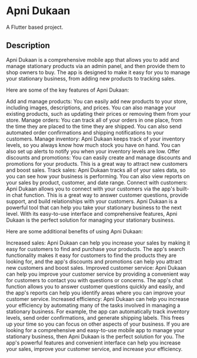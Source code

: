 # Apni Dukaan

A Flutter based project.

## Description

Apni Dukaan is a comprehensive mobile app that allows you to add and manage stationary products via an admin panel, and then provide them to shop owners to buy. The app is designed to make it easy for you to manage your stationary business, from adding new products to tracking sales.

Here are some of the key features of Apni Dukaan:

Add and manage products: You can easily add new products to your store, including images, descriptions, and prices. You can also manage your existing products, such as updating their prices or removing them from your store.
Manage orders: You can track all of your orders in one place, from the time they are placed to the time they are shipped. You can also send automated order confirmations and shipping notifications to your customers.
Manage inventory: Apni Dukaan keeps track of your inventory levels, so you always know how much stock you have on hand. You can also set up alerts to notify you when your inventory levels are low.
Offer discounts and promotions: You can easily create and manage discounts and promotions for your products. This is a great way to attract new customers and boost sales.
Track sales: Apni Dukaan tracks all of your sales data, so you can see how your business is performing. You can also view reports on your sales by product, customer, and date range.
Connect with customers: Apni Dukaan allows you to connect with your customers via the app's built-in chat function. This is a great way to answer customer questions, provide support, and build relationships with your customers.
Apni Dukaan is a powerful tool that can help you take your stationary business to the next level. With its easy-to-use interface and comprehensive features, Apni Dukaan is the perfect solution for managing your stationary business.

Here are some additional benefits of using Apni Dukaan:

Increased sales: Apni Dukaan can help you increase your sales by making it easy for customers to find and purchase your products. The app's search functionality makes it easy for customers to find the products they are looking for, and the app's discounts and promotions can help you attract new customers and boost sales.
Improved customer service: Apni Dukaan can help you improve your customer service by providing a convenient way for customers to contact you with questions or concerns. The app's chat function allows you to answer customer questions quickly and easily, and the app's reports can help you identify areas where you can improve your customer service.
Increased efficiency: Apni Dukaan can help you increase your efficiency by automating many of the tasks involved in managing a stationary business. For example, the app can automatically track inventory levels, send order confirmations, and generate shipping labels. This frees up your time so you can focus on other aspects of your business.
If you are looking for a comprehensive and easy-to-use mobile app to manage your stationary business, then Apni Dukaan is the perfect solution for you. The app's powerful features and convenient interface can help you increase your sales, improve your customer service, and increase your efficiency.